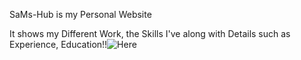 SaMs-Hub is my Personal Website

It shows my Different Work, the Skills I've along with Details such as Experience, Education!!![Here](https://user-images.githubusercontent.com/76864645/126904587-30914661-9ad6-4296-9318-c4958af9b4b0.jpg)

